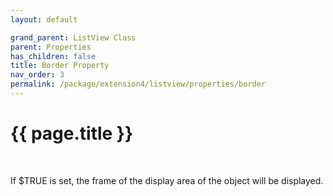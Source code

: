```yaml
---
layout: default

grand_parent: ListView Class
parent: Properties
has_children: false
title: Border Property
nav_order: 3
permalink: /package/extension4/listview/properties/border
---
```

# {{ page.title }}
<br>

If $TRUE is set, the frame of the display area of the object will be displayed.